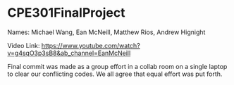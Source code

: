 # CPE301FinalProject
Names:
Michael Wang, Ean McNeill, Matthew Rios, Andrew Hignight

Video Link:
https://www.youtube.com/watch?v=g4sqO3p3sB8&ab_channel=EanMcNeill

Final commit was made as a group effort in a collab room on a single laptop to clear our conflicting codes. We all agree that equal effort was put forth.
